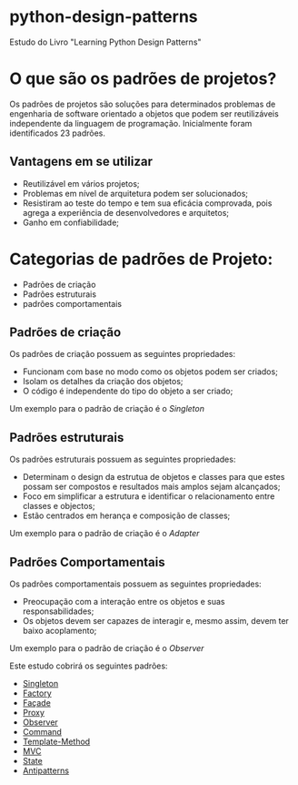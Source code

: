# python-design-patterns
Estudo do Livro "Learning Python Design Patterns"

# O que são os padrões de projetos?

Os padrões de projetos são soluções para determinados problemas de engenharia de software orientado a objetos que podem ser reutilizáveis independente da linguagem de programação. Inicialmente foram identificados 23 padrões.

## Vantagens em se utilizar 
- Reutilizável em vários projetos;
- Problemas em nível de arquitetura podem ser solucionados;
- Resistiram ao teste do tempo e tem sua eficácia comprovada, pois agrega a experiência de desenvolvedores e arquitetos;
- Ganho em confiabilidade;


# Categorias de padrões de Projeto:
- Padrões de criação
- Padrões estruturais
- padrões comportamentais


## Padrões de criação

Os padrões de criação possuem as seguintes propriedades:
- Funcionam com base no modo como os objetos podem ser criados;
- Isolam os detalhes da criação dos objetos;
- O código é independente do tipo do objeto a ser criado;

Um exemplo para o padrão de criação é o *Singleton*

## Padrões estruturais

Os padrões estruturais possuem as seguintes propriedades:
- Determinam o design da estrutua de objetos e classes para que estes possam ser compostos e resultados mais amplos sejam alcançados;
- Foco em simplificar a estrutura e identificar o relacionamento entre classes e objectos;
- Estão centrados em herança e composição de classes;

Um exemplo para o padrão de criação é o *Adapter*


## Padrões Comportamentais

Os padrões comportamentais possuem as seguintes propriedades:
- Preocupação com a interação entre os objetos e suas responsabilidades;
- Os objetos devem ser capazes de interagir e, mesmo assim, devem ter baixo acoplamento;

Um exemplo para o padrão de criação é o *Observer*

Este estudo cobrirá os seguintes padrões:
- [Singleton](singleton/README.md)
- [Factory](#)
- [Façade](#)
- [Proxy](#)
- [Observer](#)
- [Command](#)
- [Template-Method](#)
- [MVC](#)
- [State](#)
- [Antipatterns](#)